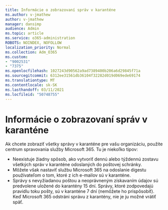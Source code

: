 ```yaml
---
title: Informácie o zobrazovaní správ v karanténe
ms.author: v-jmathew
author: v-jmathew
manager: dansimp
audience: Admin
ms.topic: article
ms.service: o365-administration
ROBOTS: NOINDEX, NOFOLLOW
localization_priority: Normal
ms.collection: Adm_O365
ms.custom:
- "9002531"
- "7375"
ms.openlocfilehash: 1027243d90562a9ad7389400b206a6d29845f71a
ms.sourcegitcommit: 6312ee31561db36104f32282d019d069ede69174
ms.translationtype: MT
ms.contentlocale: sk-SK
ms.lasthandoff: 03/11/2021
ms.locfileid: "50748755"
---
```

# <a name="info-about-viewing-quarantined-messages"></a>Informácie o zobrazovaní správ v karanténe

Ak chcete zobraziť všetky správy v karanténe pre vašu organizáciu, použite centrum spravovania služby Microsoft 365. Tu je niekoľko tipov:

- Neexistuje žiadny spôsob, ako vytvoriť dennú alebo týždennú zostavu všetkých správ v karanténe odoslaných do poštovej schránky.
- Môžete však nastaviť službu Microsoft 365 na odoslanie digestu používateľom o tom, ktoré z ich e-mailov sú v karanténe.
- Správy s nevyžiadanou poštou a neoprávneným získavaním údajov sú predvolene uložené do karantény 15 dní. Správy, ktoré zodpovedajú pravidlu toku pošty, sú v karanténe 7 dní (nemôžete ho prispôsobiť). Keď Microsoft 365 odstráni správu z karantény, nie je ju možné vrátiť späť.
